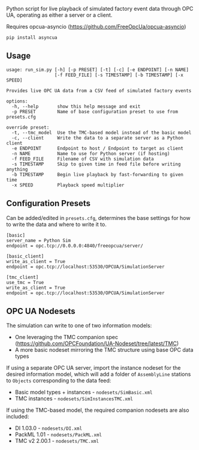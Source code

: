
Python script for live playback of simulated factory event data
through OPC UA, operating as either a server or a client.

Requires opcua-asyncio (https://github.com/FreeOpcUa/opcua-asyncio)

	pip install asyncua

## Usage

	usage: run_sim.py [-h] [-p PRESET] [-t] [-c] [-e ENDPOINT] [-n NAME]
	                  [-f FEED_FILE] [-s TIMESTAMP] [-b TIMESTAMP] [-x SPEED]

	Provides live OPC UA data from a CSV feed of simulated factory events

	options:
	  -h, --help       show this help message and exit
	  -p PRESET        Name of base configuration preset to use from presets.cfg

	override preset:
	  -t, --tmc_model  Use the TMC-based model instead of the basic model
	  -c, --client     Write the data to a separate server as a Python client
	  -e ENDPOINT      Endpoint to host / Endpoint to target as client
	  -n NAME          Name to use for Python server (if hosting)
	  -f FEED_FILE     Filename of CSV with simulation data
	  -s TIMESTAMP     Skip to given time in feed file before writing anything
	  -b TIMESTAMP     Begin live playback by fast-forwarding to given time
	  -x SPEED         Playback speed multiplier

## Configuration Presets

Can be added/edited in `presets.cfg`, determines the base settings for how to write the data and where to write it to.

	[basic]
	server_name = Python Sim
	endpoint = opc.tcp://0.0.0.0:4840/freeopcua/server/

	[basic_client]
	write_as_client = True
	endpoint = opc.tcp://localhost:53530/OPCUA/SimulationServer

	[tmc_client]
	use_tmc = True
	write_as_client = True
	endpoint = opc.tcp://localhost:53530/OPCUA/SimulationServer

## OPC UA Nodesets

The simulation can write to one of two information models:
* One leveraging the TMC companion spec (https://github.com/OPCFoundation/UA-Nodeset/tree/latest/TMC)
* A more basic nodeset mirroring the TMC structure using base OPC data types

If using a separate OPC UA server, import the instance nodeset for the desired
information model, which will add a folder of `AssemblyLine` stations to
`Objects` corresponding to the data feed: 
* Basic model types + instances - `nodesets/SimBasic.xml`
* TMC instances - `nodesets/SimInstancesTMC.xml`

If using the TMC-based model, the required companion nodesets are also included:
* DI 1.03.0 - `nodesets/DI.xml`
* PackML 1.01 - `nodesets/PackML.xml`
* TMC v2 2.00.1 - `nodesets/TMC.xml`
